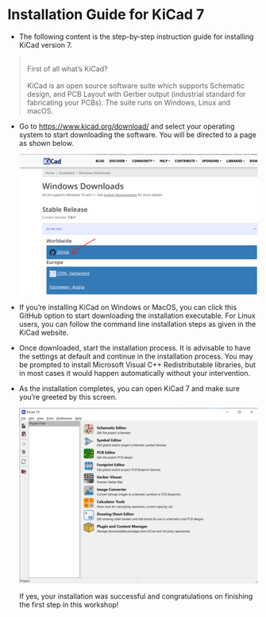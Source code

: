 # Installation Guide for KiCad 7

- The following content is the step-by-step instruction guide for installing KiCad version 7.

> <br>First of all what’s KiCad?<br>  
KiCad is an open source software suite which supports Schematic design, and PCB Layout with Gerber output (industrial standard for fabricating your PCBs). The suite runs on Windows, Linux and macOS.

- Go to https://www.kicad.org/download/ and select your operating system to start downloading the software. You will be directed to a page as shown below.
    
    ![KiCad Download pic](https://raw.githubusercontent.com/techclubssn/IoT-TC-2023_24/master/PCB_Workshop/img/kicad_download_page.png)
    
- If you’re installing KiCad on Windows or MacOS, you can click this GitHub option to start downloading the installation executable. For Linux users, you can follow the command line installation steps as given in the KiCad website.
- Once downloaded, start the installation process. It is advisable to have the settings at default and continue in the installation process. You may be prompted to install Microsoft Visual C++ Redistributable libraries, but in most cases it would happen automatically without your intervention.
- As the installation completes, you can open KiCad 7 and make sure you’re greeted by this screen.
    
    ![KiCad v7](https://raw.githubusercontent.com/techclubssn/IoT-TC-2023_24/master/PCB_Workshop/img/kicad_homepage.png)
    
    If yes, your installation was successful and congratulations on finishing the first step in this workshop!
